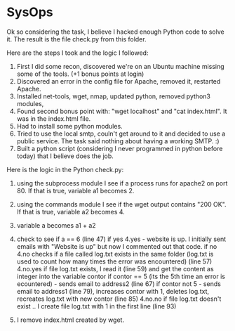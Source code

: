 # SysOps

Ok so considering the task, I believe I hacked enough Python code to solve it.
The result is the file check.py from this folder.

Here are the steps I took and the logic I followed:

1. First I did some recon, discovered we're on an Ubuntu machine missing some of the tools. (+1 bonus points at login)
2. Discovered an error in the config file for Apache, removed it, restarted Apache.
3. Installed net-tools, wget, nmap, updated python, removed python3 modules, 
4. Found second bonus point with: "wget localhost" and "cat index.html". It was in the index.html file.
5. Had to install some python modules.
6. Tried to use the local smtp, couln't get around to it and decided to use a public service. The task said nothing about having a working SMTP. :)
7. Built a python script (considering I never programmed in python before today) that I believe does the job.

Here is the logic in the Python check.py:

1. using the subprocess module I see if a process runs for apache2 on port 80. If that is true, variable a1 becomes 2.
2. using the commands module I see if the wget output contains "200 OK". If that is true, variable a2 becomes 4.
3. variable a becomes a1 + a2
4. check to see if a == 6 (line 47)
   if yes
   4.yes - website is up. I initially sent emails with "Website is up" but now I commented out that code.
   if no
   4.no checks if a file called log.txt exists in the same folder (log.txt is used to count how many times the error was encountered) (line 57)
          4.no.yes if file log.txt exists, I read it (line 59) and get the content as integer into the variable contor
                  if contor == 5 (its the 5th time an error is ecountered) - sends email to address2 (line 67)
                  if contor not 5 - sends email to address1 (line 79), increases contor with 1, deletes log.txt, recreates log.txt with new contor (line 85)
          4.no.no if file log.txt doesn't exist .. I create file log.txt with 1 in the first line (line 93)
          
5. I remove index.html created by wget.

          
                  
          
